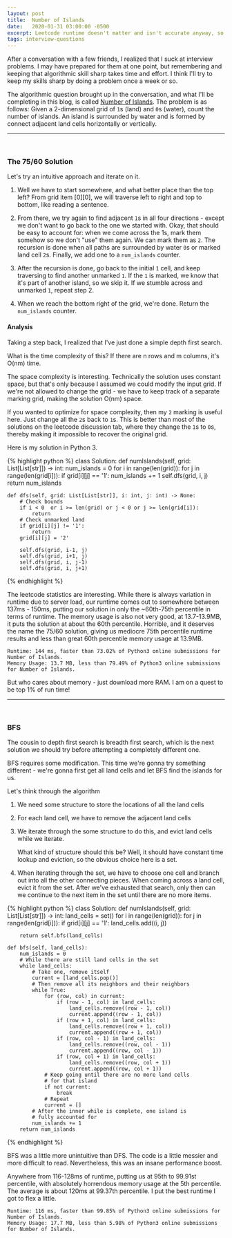 ```yaml
---
layout: post
title:  Number of Islands
date:   2020-01-31 03:00:00 -0500
excerpt: Leetcode runtime doesn't matter and isn't accurate anyway, so shut up - everyone, probably
tags: interview-questions
---
```

After a conversation with a few friends, I realized that I suck at interview problems. I may have prepared for them at one point, but remembering and keeping that algorithmic skill sharp takes time and effort. I think I'll try to keep my skills sharp by doing a problem once a week or so.


The algorithmic question brought up in the conversation, and what I'll be completing in this blog, is called [Number of Islands](https://leetcode.com/problems/number-of-islands/). The problem is as follows: Given a 2-dimensional grid of `1`s (land) and `0`s (water), count the number of islands. An island is surrounded by water and is formed by connect adjacent land cells horizontally or vertically.

<hr /> <br />

### The 75/60 Solution
Let's try an intuitive approach and iterate on it.

1. Well we have to start somewhere, and what better place than the top left? From grid item [0][0], we will traverse left to right and top to bottom, like reading a sentence.

2. From there, we try again to find adjacent `1`s in all four directions - except we don't want to go back to the one we started with. Okay, that should be easy to account for: when we come across the 1s, mark them somehow so we don't "use" them again. We can mark them as `2`. The recursion is done when all paths are surrounded by water `0`s or marked land cell `2`s. Finally, we add one to a `num_islands` counter.

3. After the recursion is done, go back to the initial `1` cell, and keep traversing to find another unmarked `1`. If the `1` is marked, we know that it's part of another island, so we skip it. If we stumble across and unmarked `1`, repeat step 2.

4. When we reach the bottom right of the grid, we're done. Return the `num_islands` counter.



#### Analysis
Taking a step back, I realized that I've just done a simple depth first search.

What is the time complexity of this? If there are n rows and m columns, it's O(nm) time.

The space complexity is interesting. Technically the solution uses constant space, but that's only because I assumed we could modify the input grid. If we're not allowed to change the grid - we have to keep track of a separate marking grid, making the solution O(nm) space.

If you wanted to optimize for space complexity, then my `2` marking is useful here. Just change all the `2`s back to `1`s. This is better than most of the solutions on the leetcode discussion tab, where they change the `1`s to `0`s, thereby making it impossible to recover the original grid.

Here is my solution in Python 3.

{% highlight python %}
class Solution:
    def numIslands(self, grid: List[List[str]]) -> int:
        num_islands = 0
        for i in range(len(grid)):
            for j in range(len(grid[i])):
                if grid[i][j] == '1':
                    num_islands += 1
                    self.dfs(grid, i, j)
        return num_islands

    def dfs(self, grid: List[List[str]], i: int, j: int) -> None:
        # Check bounds
        if i < 0  or i >= len(grid) or j < 0 or j >= len(grid[i]):
            return
        # Check unmarked land
        if grid[i][j] != '1':
            return
        grid[i][j] = '2'

        self.dfs(grid, i-1, j)
        self.dfs(grid, i+1, j)
        self.dfs(grid, i, j-1)
        self.dfs(grid, i, j+1)
{% endhighlight %}

The leetcode statistics are interesting. While there is always variation in runtime due to server load, our runtime comes out to somewhere between 137ms - 150ms, putting our solution in only the ~60th-75th percentile in terms of runtime. The memory usage is also not very good, at 13.7-13.9MB, it puts the solution at about the 60th percentile. Horrible, and it deserves the name the 75/60 solution, giving us mediocre 75th percentile runtime results and less than great 60th percentile memory usage at 13.9MB.
```
Runtime: 144 ms, faster than 73.02% of Python3 online submissions for Number of Islands.
Memory Usage: 13.7 MB, less than 79.49% of Python3 online submissions for Number of Islands.
```
But who cares about memory - just download more RAM. I am on a quest to be top 1% of run time!

<hr /> <br />

### BFS

The cousin to depth first search is breadth first search, which is the next solution we should try before attempting a completely different one.

BFS requires some modification. This time we're gonna try something different - we're gonna first get all land cells and let BFS find the islands for us.

Let's think through the algorithm

1. We need some structure to store the locations of all the land cells

2. For each land cell, we have to remove the adjacent land cells

3. We iterate through the some structure to do this, and evict land cells while we iterate.

    What kind of structure should this be? Well, it should have constant time lookup and eviction, so the obvious choice here is a set.

4. When iterating through the set, we have to choose one cell and branch out into all the other connecting pieces. When coming across a land cell, evict it from the set. After we've exhausted that search, only then can we continue to the next item in the set until there are no more items.

{% highlight python %}
class Solution:
    def numIslands(self, grid: List[List[str]]) -> int:
        land_cells = set()
        for i in range(len(grid)):
            for j in range(len(grid[i])):
                if grid[i][j] == '1':
                    land_cells.add((i, j))

        return self.bfs(land_cells)

    def bfs(self, land_cells):
        num_islands = 0
        # While there are still land cells in the set
        while land_cells:
            # Take one, remove itself
            current = [land_cells.pop()]
            # Then remove all its neighbors and their neighbors
            while True:
                for (row, col) in current:
                    if (row - 1, col) in land_cells:
                        land_cells.remove((row - 1, col))
                        current.append((row - 1, col))
                    if (row + 1, col) in land_cells:
                        land_cells.remove((row + 1, col))
                        current.append((row + 1, col))
                    if (row, col - 1) in land_cells:
                        land_cells.remove((row, col - 1))
                        current.append((row, col - 1))
                    if (row, col + 1) in land_cells:
                        land_cells.remove((row, col + 1))
                        current.append((row, col + 1))
                # Keep going until there are no more land cells
                # for that island
                if not current:
                    break
                # Repeat
                current = []
            # After the inner while is complete, one island is
            # fully accounted for
            num_islands += 1
        return num_islands
{% endhighlight %}

BFS was a little more unintuitive than DFS. The code is a little messier and more difficult to read. Nevertheless, this was an insane performance boost.

Anywhere from 116-128ms of runtime, putting us at 95th to 99.91st percentile, with absolutely horrendous memory usage at the 5th percentile. The average is about 120ms at 99.37th percentile. I put the best runtime I got to flex a little.

```
Runtime: 116 ms, faster than 99.85% of Python3 online submissions for Number of Islands.
Memory Usage: 17.7 MB, less than 5.98% of Python3 online submissions for Number of Islands.
```